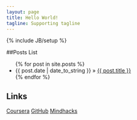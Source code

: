 ```yaml
---
layout: page
title: Hello World!
tagline: Supporting tagline
---
```

{% include JB/setup %}



##Posts List

<ul class="posts">
  {% for post in site.posts %}
    <li><span>{{ post.date | date_to_string }}</span> &raquo; <a href="{{ BASE_PATH }}{{ post.url }}">{{ post.title }}</a></li>
  {% endfor %}
</ul>

## Links
[Coursera][coursera]   [GitHub][github]  [Mindhacks][mindhacks]





[coursera]: https://www.coursera.org
[github]: https://www.github.com 
[mindhacks]: https://mindhacks.cn



